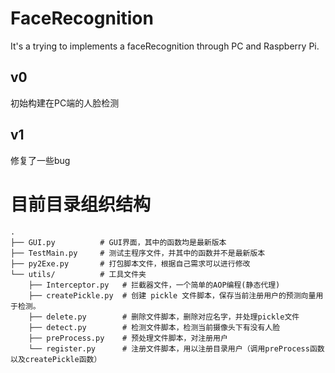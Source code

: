 # FaceRecognition
It's a trying to implements a faceRecognition through PC and Raspberry Pi.

## v0
初始构建在PC端的人脸检测

## v1
修复了一些bug


# 目前目录组织结构

```
.
├── GUI.py          # GUI界面，其中的函数均是最新版本
├── TestMain.py     # 测试主程序文件，并其中的函数并不是最新版本
├── py2Exe.py       # 打包脚本文件，根据自己需求可以进行修改
└── utils/          # 工具文件夹
    ├── Interceptor.py   # 拦截器文件，一个简单的AOP编程(静态代理)
    ├── createPickle.py  # 创建 pickle 文件脚本，保存当前注册用户的预测向量用于检测。
    ├── delete.py        # 删除文件脚本，删除对应名字，并处理pickle文件
    ├── detect.py        # 检测文件脚本，检测当前摄像头下有没有人脸
    ├── preProcess.py    # 预处理文件脚本，对注册用户
    └── register.py      # 注册文件脚本，用以注册目录用户（调用preProcess函数以及createPickle函数）
```
